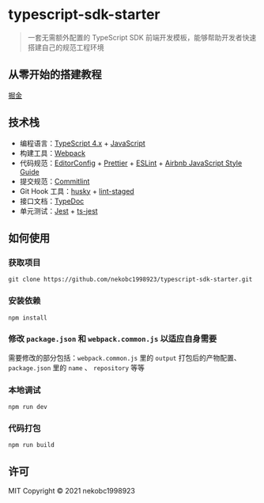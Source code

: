 # typescript-sdk-starter

> 一套无需额外配置的 TypeScript SDK 前端开发模板，能够帮助开发者快速搭建自己的规范工程环境


## 从零开始的搭建教程

[掘金](https://juejin.cn/post/7038967786051207175)

## 技术栈

- 编程语言：[TypeScript 4.x](https://www.typescriptlang.org/zh/) + [JavaScript](https://www.javascript.com/)
- 构建工具：[Webpack](https://webpack.docschina.org/)
- 代码规范：[EditorConfig](http://editorconfig.org/) + [Prettier](https://prettier.io/) + [ESLint](https://eslint.org/) + [Airbnb JavaScript Style Guide](https://github.com/airbnb/javascript#translation)
- 提交规范：[Commitlint](https://commitlint.js.org/#/)
- Git Hook 工具：[husky](https://typicode.github.io/husky/#/) + [lint-staged](https://github.com/okonet/lint-staged)
- 接口文档：[TypeDoc](https://link.juejin.cn/?target=https%3A%2F%2Ftypedoc.org%2F "https://typedoc.org/")
- 单元测试：[Jest](https://jestjs.io/) + [ts-jest](https://kulshekhar.github.io/ts-jest/)



## 如何使用

### 获取项目

```
git clone https://github.com/nekobc1998923/typescript-sdk-starter.git
```

### 安装依赖

```
npm install
```

### 修改 `package.json` 和 `webpack.common.js` 以适应自身需要

需要修改的部分包括：`webpack.common.js` 里的 `output` 打包后的产物配置、`package.json` 里的 `name` 、 `repository` 等等

### 本地调试

```
npm run dev
```

### 代码打包

```
npm run build
```

## 许可

MIT Copyright © 2021 nekobc1998923